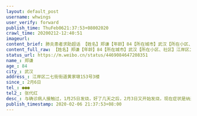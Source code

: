 ```yaml
---
layout: default_post
username: whwings
user_verify: forward
publish_time: ThuFeb0621:37:53+08002020
crawl_time: 20200212-12:40:51
imageurl: 
content_brief: 肺炎患者求助超话 【姓名】郑谦【年龄】84【所在城市】武汉【所在小区、社区】江岸区二七街街道黄家墩153号3楼【患病时间】2月6日【联系方式】●●●【其他紧急联系人】张代红【病情描述】与确诊病人接触过，1月25日发烧，好了几天之后，2月3日又开始发烧，现在症状是纳差，发烧，只 ...全文
content_full_raw: 【姓名】郑谦【年龄】84【所在城市】武汉【所在小区、社区】江岸区二七街街道黄家墩153号3楼【患病时间】2月6日【联系方式】●●●【其他紧急联系人】张代红【病情描述】与确诊病人接触过，1月25日发烧，好了几天之后，2月3日又开始发烧，现在症状是纳差，发烧，只能张嘴呼吸，呼吸困难。与医院联系无法安排120，也无法安排收治，测试，与床位。德国·腓特烈港
status_url: https://m.weibo.cn/status/4469084647208351
name_: 郑谦
age_: 84
city_: 武汉
address_: 江岸区二七街街道黄家墩153号3楼
since_: 2月6日
tel_: ●●●
tel2_: 张代红
desc_: 与确诊病人接触过，1月25日发烧，好了几天之后，2月3日又开始发烧，现在症状是纳差，发烧，只能张嘴呼吸，呼吸困难。与医院联系无法安排120，也无法安排收治，测试，与床位。德国·腓特烈港
publish_timestamp: 2020-02-06 21:37:53+08:00
---
```

